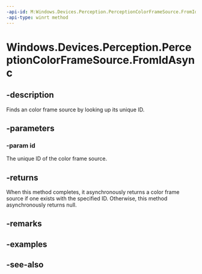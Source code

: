----api-id: M:Windows.Devices.Perception.PerceptionColorFrameSource.FromIdAsync(System.String)
-api-type: winrt method
---<!-- Method syntaxpublic Windows.Foundation.IAsyncOperation<Windows.Devices.Perception.PerceptionColorFrameSource> FromIdAsync(System.String id)--># Windows.Devices.Perception.PerceptionColorFrameSource.FromIdAsync## -descriptionFinds an color frame source by looking up its unique ID.## -parameters### -param idThe unique ID of the color frame source.## -returnsWhen this method completes, it asynchronously returns a color frame source if one exists with the specified ID. Otherwise, this method asynchronously returns null.## -remarks## -examples## -see-also